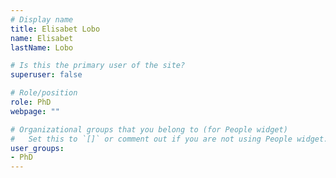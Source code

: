 ```yaml
---
# Display name
title: Elisabet Lobo
name: Elisabet
lastName: Lobo

# Is this the primary user of the site?
superuser: false

# Role/position
role: PhD
webpage: ""

# Organizational groups that you belong to (for People widget)
#   Set this to `[]` or comment out if you are not using People widget.
user_groups:
- PhD
---
```

